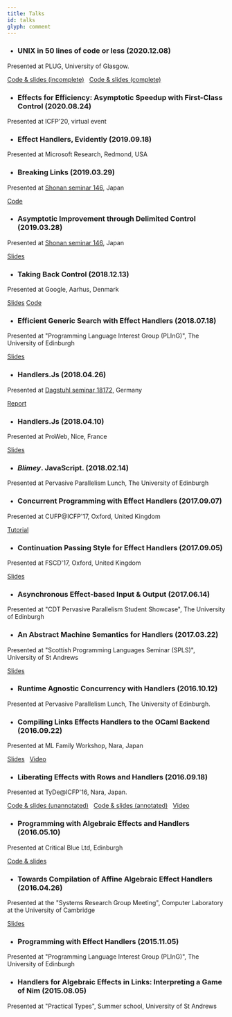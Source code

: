 ```yaml
---
title: Talks
id: talks
glyph: comment
---
```


* ### UNIX in 50 lines of code or less (2020.12.08)
<p>Presented at PLUG, University of Glasgow.</p>
<p><span class="fa fa-file-code-o" aria-hidden="true"> <a href="./talks/plug_slides2020_12.links"> Code &amp; slides (incomplete)</a></span>&nbsp;&nbsp;<span class="fa fa-file-code-o" aria-hidden="true"> <a href="./talks/plug_slides2020_12-complete.links"> Code &amp; slides (complete)</a></p>

* ### Effects for Efficiency: Asymptotic Speedup with First-Class Control (2020.08.24)
<p>Presented at ICFP'20, virtual event</p>

* ### Effect Handlers, Evidently (2019.09.18)
<p>Presented at Microsoft Research, Redmond, USA</p>

* ### Breaking Links (2019.03.29)
<p>Presented at <a href="https://effect-handlers.org/events/shonan146.html">Shonan seminar 146</a>, Japan
<p><span class="fa fa-file-code-o" aria-hidden="true"> <a href="https://effect-handlers.org/static/shonan146/breaking.links" type="text/plain"> Code</a></span></p>

* ### Asymptotic Improvement through Delimited Control (2019.03.28)
<p>Presented at <a href="https://effect-handlers.org/events/shonan146.html">Shonan seminar 146</a>, Japan
<p><span class="fa fa-file-pdf-o" aria-hidden="true"> <a href="https://effect-handlers.org/static/shonan146/asymptotic_improvement.pdf"> Slides</a></span></p>

* ### Taking Back Control (2018.12.13)
<p>Presented at Google, Aarhus, Denmark</p>
<p><span class="fa fa-file-pdf-o" aria-hidden="true"> <a href="./talks/google-tech-talk-2018.pdf"> Slides</a></span> <span class="fa fa-github" aria-hidden="true"> <a href="https://github.com/dhil/google-tech-talk-2018"> Code</a></span></p>

* ### Efficient Generic Search with Effect Handlers (2018.07.18)
<p>Presented at "Programming Language Interest Group (PLInG)", The University of Edinburgh</p>
<p><span class="fa fa-file-pdf-o" aria-hidden="true"> <a href="./talks/pling2018_efficient-generic-search.pdf"> Slides</a></span></p>

* ### Handlers.Js (2018.04.26)
<p>Presented at <a href="https://www.dagstuhl.de/en/program/calendar/semhp/?semnr=18172">Dagstuhl seminar 18172</a>, Germany</p>
<p><span class="fa fa-file-pdf-o" aria-hidden="true"> <a href="http://dx.doi.org/10.4230/DagRep.8.4.104"> Report</a></span></p>

* ### Handlers.Js (2018.04.10)
<p>Presented at ProWeb, Nice, France</p>
<p><span class="fa fa-file-pdf-o" aria-hidden="true"> <a href="./talks/proweb2018-04_handlers-js.pdf"> Slides</a></span></p>

* ### *Blimey*. JavaScript. (2018.02.14)
<p>Presented at Pervasive Parallelism Lunch, The University of Edinburgh</p>

* ### Concurrent Programming with Effect Handlers (2017.09.07)
<p>Presented at CUFP@ICFP'17, Oxford, United Kingdom</p>
<p><span class="fa fa-github" aria-hidden="true"> <a href="https://github.com/ocamllabs/ocaml-effects-tutorial"> Tutorial</a></span></p>

* ### Continuation Passing Style for Effect Handlers (2017.09.05)
<p>Presented at FSCD'17, Oxford, United Kingdom</p>
<p><span class="fa fa-file-pdf-o" aria-hidden="true"> <a href="./talks/fscd2017-09_cps-handlers.pdf"> Slides</a></span></p>

* ### Asynchronous Effect-based Input &amp; Output (2017.06.14)
<p>Presented at "CDT Pervasive Parallelism Student Showcase", The University of Edinburgh</p>

* ### An Abstract Machine Semantics for Handlers (2017.03.22)
<p>Presented at "Scottish Programming Languages Seminar (SPLS)", University of St Andrews</p>
<p><span class="fa fa-file-pdf-o" aria-hidden="true"> <a href="./talks/ams_spls2017-03.pdf"> Slides</a></span></p>

* ### Runtime Agnostic Concurrency with Handlers (2016.10.12)
<p>Presented at Pervasive Parallelism Lunch, The University of Edinburgh.</p>

* ### Compiling Links Effects Handlers to the OCaml Backend (2016.09.22)
<p>Presented at ML Family Workshop, Nara, Japan</p>
<p><span class="fa fa-file-pdf-o" aria-hidden="true"> <a href="./talks/ml2016-09.pdf"> Slides</a></span>&nbsp;&nbsp;<span class="fa fa-file-video-o" aria-hidden="true"> <a href="https://www.youtube.com/watch?v=PvOvjilEQEc"> Video</a></span></p>

* ### Liberating Effects with Rows and Handlers (2016.09.18)
<p>Presented at TyDe@ICFP'16, Nara, Japan.</p>
<p><span class="fa fa-file-code-o" aria-hidden="true"> <a href="./talks/tyde_slides2016_09.links"> Code &amp; slides (unannotated)</a></span>&nbsp;&nbsp;<span class="fa fa-file-code-o" aria-hidden="true"> <a href="./talks/tyde_ant_slides2016_09.links"> Code &amp; slides (annotated)</a></span>&nbsp;&nbsp;<span class="fa fa-file-video-o" aria-hidden="true"> <a href="https://youtu.be/nsHtaC_SfIU?list=PLnqUlCo055hUFzMkHyGOvOc0jNbv_bd26"> Video</a></span></p>

* ### Programming with Algebraic Effects and Handlers (2016.05.10)
<p>Presented at Critical Blue Ltd, Edinburgh</p>
<p><span class="fa fa-file-code-o" aria-hidden="true"> <a href="./talks/critblue2016-05.links"> Code &amp; slides</a></span></p>

* ### Towards Compilation of Affine Algebraic Effect Handlers (2016.04.26)
<p>Presented at the "Systems Research Group Meeting", Computer Laboratory at the University of Cambridge</p>
<p><span class="fa fa-file-pdf-o" aria-hidden="true"> <a href="./talks/ocl2016-04.pdf"> Slides</a></span></p>

* ### Programming with Effect Handlers (2015.11.05)
<p>Presented at "Programming Language Interest Group (PLInG)", The University of Edinburgh</p>

* ### Handlers for Algebraic Effects in Links: Interpreting a Game of Nim (2015.08.05)
<p>Presented at "Practical Types", Summer school, University of St Andrews</p>
